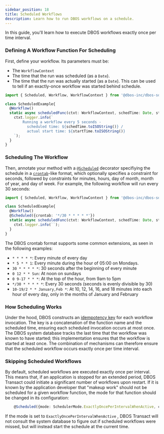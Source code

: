 ```yaml
---
sidebar_position: 18
title: Scheduled Workflows
description: Learn how to run DBOS workflows on a schedule.
---
```


In this guide, you'll learn how to execute DBOS workflows exactly once per time interval.

### Defining A Workflow Function For Scheduling
First, define your workflow.  Its parameters must be:
- The `WorkflowContext`
- The time that the run was scheduled (as a `Date`).
- The time that the run was actually started (as a `Date`).  This can be used to tell if an exactly-once workflow was started behind schedule.

```typescript
import { Scheduled, Workflow, WorkflowContext } from '@dbos-inc/dbos-sdk';

class ScheduledExample{
  @Workflow()
  static async scheduledFunc(ctxt: WorkflowContext, schedTime: Date, startTime: Date) {
    ctxt.logger.info(`
        Running a workflow every 5 seconds -
          scheduled time: ${schedTime.toISOString()} /
          actual start time: ${startTime.toISOString()}
    `);
  }
}
```

### Scheduling The Workflow
Then, annotate your method with a [`@Scheduled`](../api-reference/decorators.md#scheduled) decorator specifiying the schedule in a [`crontab`](https://en.wikipedia.org/wiki/Cron)-like format, which optionally specifies a constraint for seconds, followed by constraints for minutes, hours, day of month, month of year, and day of week.  For example, the following workflow will run every 30 seconds:

```typescript
import { Scheduled, Workflow, WorkflowContext } from '@dbos-inc/dbos-sdk';

class ScheduledExample{
  @Workflow()
  @Scheduled({crontab: '*/30 * * * * *'})
  static async scheduledFunc(ctxt: WorkflowContext, schedTime: Date, startTime: Date) {
    ctxt.logger.info(``);
  }
}
```

The DBOS crontab format supports some common extensions, as seen in the following examples:
- `* * * * *`: Every minute of every day
- `* 5 * * 1`: Every minute during the hour of 05:00 on Mondays.
- `30 * * * * *`: 30 seconds after the beginning of every minute
- `0 12 * * Sun`: At noon on sundays
- `0 9-17 * * *`: At the top of the hour, from 9am to 5pm
- `*/30 * * * * *`: Every 30 seconds (seconds is evenly divisible by 30)
- `10-19/2 * * January,Feb *`: At 10, 12, 14, 16, and 18 minutes into each hour of every day, only in the months of January and February

### How Scheduling Works
Under the hood, DBOS constructs an [idempotency key](./idempotency-tutorial) for each workflow invocation.  The key is a concatenation of the function name and the scheduled time, ensuring each scheduled invocation occurs at most once.  The DBOS system database tracks the last time that the workflow was known to have started; this implementation ensures that the workflow is started at least once.  The combination of mechanisms can therefore ensure that the scheduled workflow occurs exactly once per time interval.

### Skipping Scheduled Workflows
By default, scheduled workflows are executed exactly once per interval.  This means that, if an application is stopped for an extended period, DBOS Transact could initiate a significant number of workflows upon restart.  If it is known by the application developer that "makeup work" should not be scheduled for a given workflow function, the mode for that function should be changed in its configuration:
```typescript
    @Scheduled({mode: SchedulerMode.ExactlyOncePerIntervalWhenActive, crontab: '...'})
```

If the mode is set to `ExactlyOncePerIntervalWhenActive` , DBOS Transact will not consult the system database to figure out if scheduled workflows were missed, but will instead start the schedule at the current time.
